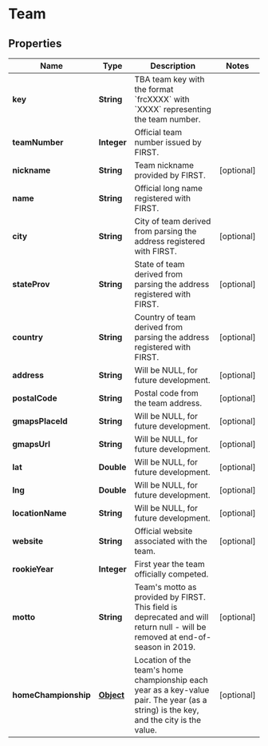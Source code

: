

# Team

## Properties

Name | Type | Description | Notes
------------ | ------------- | ------------- | -------------
**key** | **String** | TBA team key with the format &#x60;frcXXXX&#x60; with &#x60;XXXX&#x60; representing the team number. | 
**teamNumber** | **Integer** | Official team number issued by FIRST. | 
**nickname** | **String** | Team nickname provided by FIRST. |  [optional]
**name** | **String** | Official long name registered with FIRST. | 
**city** | **String** | City of team derived from parsing the address registered with FIRST. |  [optional]
**stateProv** | **String** | State of team derived from parsing the address registered with FIRST. |  [optional]
**country** | **String** | Country of team derived from parsing the address registered with FIRST. |  [optional]
**address** | **String** | Will be NULL, for future development. |  [optional]
**postalCode** | **String** | Postal code from the team address. |  [optional]
**gmapsPlaceId** | **String** | Will be NULL, for future development. |  [optional]
**gmapsUrl** | **String** | Will be NULL, for future development. |  [optional]
**lat** | **Double** | Will be NULL, for future development. |  [optional]
**lng** | **Double** | Will be NULL, for future development. |  [optional]
**locationName** | **String** | Will be NULL, for future development. |  [optional]
**website** | **String** | Official website associated with the team. |  [optional]
**rookieYear** | **Integer** | First year the team officially competed. | 
**motto** | **String** | Team&#39;s motto as provided by FIRST. This field is deprecated and will return null - will be removed at end-of-season in 2019. |  [optional]
**homeChampionship** | [**Object**](.md) | Location of the team&#39;s home championship each year as a key-value pair. The year (as a string) is the key, and the city is the value. |  [optional]



